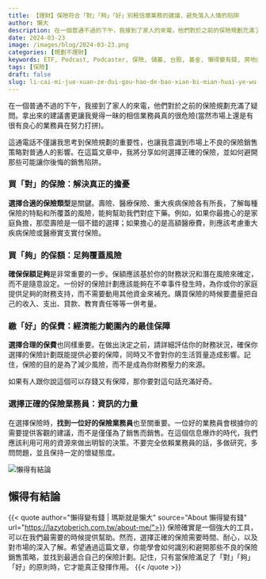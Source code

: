 ```yaml
---
title: 【理財】保險符合「對」「夠」「好」別輕信壞業務的建議，避免落入人情的陷阱
author: 懶大
description: 在一個普通不過的下午，我接到了家人的來電，他們對於之前的保險規劃充滿了疑問。拿出來的建議書更讓我覺得一昧的相信業務員真的很危險(當然市場上還是有很有良心的業務員在努力打拼)。這通電話不僅讓我思考到保險規劃的重要性，也讓我意識到市場上不良的保險銷售策略對普通人的影響。在這篇文章中，我將分享如何選擇正確的保險，並如何避開那些可能讓你後悔的銷售陷阱。
date: 2024-03-23
image: /images/blog/2024-03-23.png
categories: [規劃不理財]
keywords: ETF, Podcast, Podcaster, 保險, 儲蓄, 台股, 基金, 懶得變有錢, 房地產, 投資, 投資理財, 支出, 收入, 理財, 理財規劃, 瑪斯理財兩三事, 稅務, 總體經濟, 美股, 職涯心得, 股利收入, 複委託, 記帳, 讀書心得, 財務規劃, 財商, 貸款, 資產配置, 退休規劃, 開源節流
tags: [保險]
draft: false
slug: li-cai-mi-jue-xuan-ze-dui-gou-hao-de-bao-xian-bi-mian-huai-ye-wu-de-wu-dao
---
```

在一個普通不過的下午，我接到了家人的來電，他們對於之前的保險規劃充滿了疑問。拿出來的建議書更讓我覺得一昧的相信業務員真的很危險(當然市場上還是有很有良心的業務員在努力打拼)。

這通電話不僅讓我思考到保險規劃的重要性，也讓我意識到市場上不良的保險銷售策略對普通人的影響。在這篇文章中，我將分享如何選擇正確的保險，並如何避開那些可能讓你後悔的銷售陷阱。

### 買「對」的保險：解決真正的擔憂

**選擇合適的保險類型**是關鍵。壽險、醫療保險、重大疾病保險各有所長，了解每種保險的特點和所覆蓋的風險，能夠幫助我們對症下藥。例如，如果你最擔心的是家庭負擔，那麼壽險是一個不錯的選擇；如果擔心的是高額醫療費，則應該考慮重大疾病保險或醫療實支實付保險。

### 買「夠」的保額：足夠覆蓋風險

**確保保額足夠**是非常重要的一步。保額應該基於你的財務狀況和潛在風險來確定，而不是隨意設定。一份好的保險計劃應該能夠在不幸事件發生時，為你或你的家庭提供足夠的財務支持，而不需要動用其他資金來補充。購買保險的時候要盡量把自己的收入、支出、貸款、教育責任等等一併考量。

### 繳「好」的保費：經濟能力範圍內的最佳保障

**選擇合理的保費**也同樣重要。在做出決定之前，請詳細評估你的財務狀況，確保你選擇的保險計劃既能提供必要的保障，同時又不會對你的生活質量造成影響。記住，保險的目的是為了減少風險，而不是成為你財務壓力的來源。

如果有人跟你說這個可以存錢又有保障，那你要對這句話充滿好奇。

### 選擇正確的保險業務員：資訊的力量

在選擇保險時，**找到一位好的保險業務員**也至關重要。一位好的業務員會根據你的需要提供客觀的建議，而不是僅僅為了銷售而銷售。在這個信息爆炸的時代，我們應該利用可用的資源來做出明智的決策。不要完全依賴業務員的話，多做研究，多問問題，並且保持一定的懷疑態度。


![懶得有結論](/images/blog/lazytobeconclude.svg)
## 懶得有結論

{{< quote author="懶得變有錢 | 瑪斯就是懶大" source="About 懶得變有錢" url="https://lazytoberich.com.tw/about-me/">}}
保險確實是一個強大的工具，可以在我們最需要的時候提供幫助。然而，選擇正確的保險需要時間、耐心，以及對市場的深入了解。希望通過這篇文章，你能學會如何識別和避開那些不良的保險銷售策略，並找到最適合自己的保險計劃。記住，只有當保險滿足了「對」「夠」「好」的原則時，它才能真正發揮作用。
{{< /quote >}}
